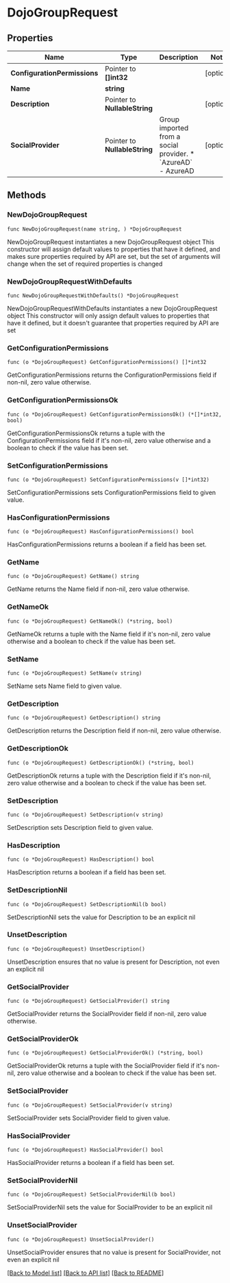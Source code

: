# DojoGroupRequest

## Properties

Name | Type | Description | Notes
------------ | ------------- | ------------- | -------------
**ConfigurationPermissions** | Pointer to **[]int32** |  | [optional] 
**Name** | **string** |  | 
**Description** | Pointer to **NullableString** |  | [optional] 
**SocialProvider** | Pointer to **NullableString** | Group imported from a social provider.  * &#x60;AzureAD&#x60; - AzureAD | [optional] 

## Methods

### NewDojoGroupRequest

`func NewDojoGroupRequest(name string, ) *DojoGroupRequest`

NewDojoGroupRequest instantiates a new DojoGroupRequest object
This constructor will assign default values to properties that have it defined,
and makes sure properties required by API are set, but the set of arguments
will change when the set of required properties is changed

### NewDojoGroupRequestWithDefaults

`func NewDojoGroupRequestWithDefaults() *DojoGroupRequest`

NewDojoGroupRequestWithDefaults instantiates a new DojoGroupRequest object
This constructor will only assign default values to properties that have it defined,
but it doesn't guarantee that properties required by API are set

### GetConfigurationPermissions

`func (o *DojoGroupRequest) GetConfigurationPermissions() []*int32`

GetConfigurationPermissions returns the ConfigurationPermissions field if non-nil, zero value otherwise.

### GetConfigurationPermissionsOk

`func (o *DojoGroupRequest) GetConfigurationPermissionsOk() (*[]*int32, bool)`

GetConfigurationPermissionsOk returns a tuple with the ConfigurationPermissions field if it's non-nil, zero value otherwise
and a boolean to check if the value has been set.

### SetConfigurationPermissions

`func (o *DojoGroupRequest) SetConfigurationPermissions(v []*int32)`

SetConfigurationPermissions sets ConfigurationPermissions field to given value.

### HasConfigurationPermissions

`func (o *DojoGroupRequest) HasConfigurationPermissions() bool`

HasConfigurationPermissions returns a boolean if a field has been set.

### GetName

`func (o *DojoGroupRequest) GetName() string`

GetName returns the Name field if non-nil, zero value otherwise.

### GetNameOk

`func (o *DojoGroupRequest) GetNameOk() (*string, bool)`

GetNameOk returns a tuple with the Name field if it's non-nil, zero value otherwise
and a boolean to check if the value has been set.

### SetName

`func (o *DojoGroupRequest) SetName(v string)`

SetName sets Name field to given value.


### GetDescription

`func (o *DojoGroupRequest) GetDescription() string`

GetDescription returns the Description field if non-nil, zero value otherwise.

### GetDescriptionOk

`func (o *DojoGroupRequest) GetDescriptionOk() (*string, bool)`

GetDescriptionOk returns a tuple with the Description field if it's non-nil, zero value otherwise
and a boolean to check if the value has been set.

### SetDescription

`func (o *DojoGroupRequest) SetDescription(v string)`

SetDescription sets Description field to given value.

### HasDescription

`func (o *DojoGroupRequest) HasDescription() bool`

HasDescription returns a boolean if a field has been set.

### SetDescriptionNil

`func (o *DojoGroupRequest) SetDescriptionNil(b bool)`

 SetDescriptionNil sets the value for Description to be an explicit nil

### UnsetDescription
`func (o *DojoGroupRequest) UnsetDescription()`

UnsetDescription ensures that no value is present for Description, not even an explicit nil
### GetSocialProvider

`func (o *DojoGroupRequest) GetSocialProvider() string`

GetSocialProvider returns the SocialProvider field if non-nil, zero value otherwise.

### GetSocialProviderOk

`func (o *DojoGroupRequest) GetSocialProviderOk() (*string, bool)`

GetSocialProviderOk returns a tuple with the SocialProvider field if it's non-nil, zero value otherwise
and a boolean to check if the value has been set.

### SetSocialProvider

`func (o *DojoGroupRequest) SetSocialProvider(v string)`

SetSocialProvider sets SocialProvider field to given value.

### HasSocialProvider

`func (o *DojoGroupRequest) HasSocialProvider() bool`

HasSocialProvider returns a boolean if a field has been set.

### SetSocialProviderNil

`func (o *DojoGroupRequest) SetSocialProviderNil(b bool)`

 SetSocialProviderNil sets the value for SocialProvider to be an explicit nil

### UnsetSocialProvider
`func (o *DojoGroupRequest) UnsetSocialProvider()`

UnsetSocialProvider ensures that no value is present for SocialProvider, not even an explicit nil

[[Back to Model list]](../README.md#documentation-for-models) [[Back to API list]](../README.md#documentation-for-api-endpoints) [[Back to README]](../README.md)


